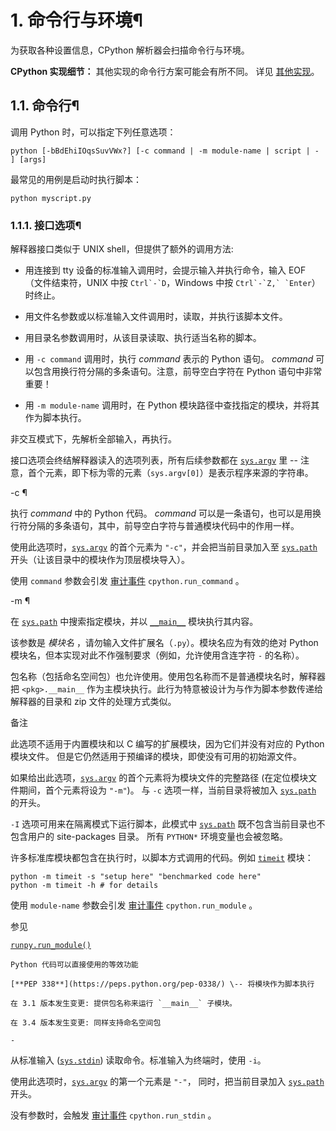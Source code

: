# 1\. 命令行与环境¶

为获取各种设置信息，CPython 解析器会扫描命令行与环境。

**CPython 实现细节：** 其他实现的命令行方案可能会有所不同。 详见 [其他实现](4.语言参考/introduction.md#implementations)。

## 1.1. 命令行¶

调用 Python 时，可以指定下列任意选项：

    
    
~~~
python [-bBdEhiIOqsSuvVWx?] [-c command | -m module-name | script | - ] [args]
~~~

最常见的用例是启动时执行脚本：

    
    
~~~
python myscript.py
~~~

### 1.1.1. 接口选项¶

解释器接口类似于 UNIX shell，但提供了额外的调用方法:

  * 用连接到 tty 设备的标准输入调用时，会提示输入并执行命令，输入 EOF （文件结束符，UNIX 中按 ``Ctrl`-`D``，Windows 中按 ``Ctrl`-`Z,` `Enter``）时终止。

  * 用文件名参数或以标准输入文件调用时，读取，并执行该脚本文件。

  * 用目录名参数调用时，从该目录读取、执行适当名称的脚本。

  * 用 `-c command` 调用时，执行 _command_ 表示的 Python 语句。 _command_ 可以包含用换行符分隔的多条语句。注意，前导空白字符在 Python 语句中非常重要！

  * 用 `-m module-name` 调用时，在 Python 模块路径中查找指定的模块，并将其作为脚本执行。

非交互模式下，先解析全部输入，再执行。

接口选项会终结解释器读入的选项列表，所有后续参数都在 [`sys.argv`](3.标准库/sys.md#sys.argv "sys.argv") 里 -- 注意，首个元素，即下标为零的元素（`sys.argv[0]`）是表示程序来源的字符串。

-c <command>¶
    

执行 _command_ 中的 Python 代码。 _command_ 可以是一条语句，也可以是用换行符分隔的多条语句，其中，前导空白字符与普通模块代码中的作用一样。

使用此选项时，[`sys.argv`](3.标准库/sys.md#sys.argv "sys.argv") 的首个元素为 `"-c"`，并会把当前目录加入至 [`sys.path`](3.标准库/sys.md#sys.path "sys.path") 开头（让该目录中的模块作为顶层模块导入）。

使用 `command` 参数会引发 [审计事件](3.标准库/sys.md#auditing) `cpython.run_command` 。

-m <module-name>¶
    

在 [`sys.path`](3.标准库/sys.md#sys.path "sys.path") 中搜索指定模块，并以 [`__main__`](__main__.md#module-__main__ "__main__: The environment where top-level code is run. Covers command-line interfaces, import-time behavior, and ``__name__ == '__main__'``.") 模块执行其内容。

该参数是 _模块名_ ，请勿输入文件扩展名（`.py`）。模块名应为有效的绝对 Python 模块名，但本实现对此不作强制要求（例如，允许使用含连字符 `-` 的名称）。

包名称（包括命名空间包）也允许使用。使用包名称而不是普通模块名时，解释器把 `<pkg>.__main__` 作为主模块执行。此行为特意被设计为与作为脚本参数传递给解释器的目录和 zip 文件的处理方式类似。

备注

此选项不适用于内置模块和以 C 编写的扩展模块，因为它们并没有对应的 Python 模块文件。 但是它仍然适用于预编译的模块，即使没有可用的初始源文件。

如果给出此选项，[`sys.argv`](3.标准库/sys.md#sys.argv "sys.argv") 的首个元素将为模块文件的完整路径 (在定位模块文件期间，首个元素将设为 `"-m"`)。 与 `-c` 选项一样，当前目录将被加入 [`sys.path`](3.标准库/sys.md#sys.path "sys.path") 的开头。

`-I` 选项可用来在隔离模式下运行脚本，此模式中 [`sys.path`](3.标准库/sys.md#sys.path "sys.path") 既不包含当前目录也不包含用户的 site-packages 目录。 所有 `PYTHON*` 环境变量也会被忽略。

许多标准库模块都包含在执行时，以脚本方式调用的代码。例如 [`timeit`](timeit.md#module-timeit "timeit: Measure the execution time of small code snippets.") 模块：

    
    
~~~
python -m timeit -s "setup here" "benchmarked code here"
python -m timeit -h # for details
~~~

使用 `module-name` 参数会引发 [审计事件](3.标准库/sys.md#auditing) `cpython.run_module` 。

参见

[`runpy.run_module()`](runpy.md#runpy.run_module "runpy.run_module")

    

~~~
Python 代码可以直接使用的等效功能

[**PEP 338**](https://peps.python.org/pep-0338/) \-- 将模块作为脚本执行

在 3.1 版本发生变更: 提供包名称来运行 `__main__` 子模块。

在 3.4 版本发生变更: 同样支持命名空间包

-
~~~

从标准输入 ([`sys.stdin`](3.标准库/sys.md#sys.stdin "sys.stdin")) 读取命令。标准输入为终端时，使用 `-i`。

使用此选项时，[`sys.argv`](3.标准库/sys.md#sys.argv "sys.argv") 的第一个元素是 `"-"`， 同时，把当前目录加入 [`sys.path`](3.标准库/sys.md#sys.path "sys.path") 开头。

没有参数时，会触发 [审计事件](3.标准库/sys.md#auditing) `cpython.run_stdin` 。

<script>

    

~~~
执行 _script_ 中的 Python 代码，该参数应为（绝对或相对）文件系统路径，指向 Python 文件、包含 `__main__.py` 文件的目录，或包含 `__main__.py` 文件的 zip 文件。

给出此选项时，[`sys.argv`](../library/sys.md#sys.argv "sys.argv") 的第一个元素就是在命令行中指定的脚本名称。

如果脚本名称直接指向 Python 文件，则把该文件所在目录加入 [`sys.path`](../library/sys.md#sys.path "sys.path") 的开头，并且把该文件当作 [`__main__`](../library/__main__.md#module-__main__ "__main__: The environment where top-level code is run. Covers command-line interfaces, import-time behavior, and ``__name__ == '__main__'``.") 模块来执行。

如果脚本名称指向目录或 zip 文件，则把脚本名加入 [`sys.path`](../library/sys.md#sys.path "sys.path") 的开头，并把该位置中的 `__main__.py` 文件当作 [`__main__`](../library/__main__.md#module-__main__ "__main__: The environment where top-level code is run. Covers command-line interfaces, import-time behavior, and ``__name__ == '__main__'``.") 模块来执行。

`-I` 选项以隔离模式运行脚本，此模式中，[`sys.path`](../library/sys.md#sys.path "sys.path") 既不包含脚本目录，也不包含用户的 site-packages 目录，还会忽略所有 `PYTHON*` 环境变量。

使用 `filename` 参数会引发 [审计事件](../library/sys.md#auditing) `cpython.run_file` 。

参见

[`runpy.run_path()`](../library/runpy.md#runpy.run_path "runpy.run_path")
~~~
    

~~~
Python 代码可以直接使用的等效功能

未给出接口选项时，使用 `-i`，`sys.argv[0]` 为空字符串 (`""`)，并把当前目录加至 [`sys.path`](../library/sys.md#sys.path "sys.path") 的开头。 此外，如果系统支持，还能自动启用 tab 补全和历史编辑（参见 [Readline 配置](../library/site.md#rlcompleter-config)）。

参见

[调用解释器](../tutorial/interpreter.md#tut-invoking)

在 3.4 版本发生变更: 自动启用 tab 补全和历史编辑。

### 1.1.2. 通用选项¶

-?¶
-h¶
\--help¶
~~~
    

~~~
打印所有命令行选项及对应环境变量的简短描述然后退出。

\--help-env¶
~~~
    

~~~
打印 Python 专属环境变量的简短描述然后退出。

在 3.11 版本加入.

\--help-xoptions¶
~~~
    

~~~
打印实现专属 `-X` 选项的简短描述然后退出。

在 3.11 版本加入.

\--help-all¶
~~~
    

~~~
打印完整使用信息然后退出。

在 3.11 版本加入.

-V¶
\--version¶
~~~
    

~~~
输出 Python 版本号并退出。示例如下：
~~~
    
    
~~~
Python 3.8.0b2+
~~~

输入两次 `V` 选项时，输出更多构建信息，例如：

    
    
~~~
Python 3.8.0b2+ (3.8:0c076caaa8, Apr 20 2019, 21:55:00)
[GCC 6.2.0 20161005]
~~~

在 3.6 版本加入: `-VV` 选项。

### 1.1.3. 其他选项¶

-b¶
    

用 [`str`](../library/stdtypes.md#str "str") 与 [`bytes`](../library/stdtypes.md#bytes "bytes") 或 [`bytearray`](../library/stdtypes.md#bytearray "bytearray") 对比， 或对比 [`bytes`](../library/stdtypes.md#bytes "bytes") 与 [`int`](../library/functions.md#int "int") 时，会发出警告。重复给出该选项（`-bb`）时会报错。

在 3.5 版本发生变更: 影响 [`bytes`](../library/stdtypes.md#bytes "bytes") 与 [`int`](../library/functions.md#int "int") 的比较。

-B¶
    

给出此选项时，Python 不在导入源模块时写入 `.pyc` 文件。另请参阅 `PYTHONDONTWRITEBYTECODE`。

\--check-hash-based-pycs default|always|never¶

    

~~~
控制基于哈希值的 `.pyc` 文件的验证行为。 参见 [已缓存字节码的失效](../reference/import.md#pyc-invalidation)。 当设为 `default` 时，已选定和未选定的基于哈希值的字节码缓存文件将根据其默认语义进行验证。 当设为 `always` 时，所有基于哈希值的 `.pyc` 文件，不论是已选定还是未选定的都将根据其对应的源文件进行验证。 当设为 `never` 时，基于哈希值的 `.pyc` 文件将不会根据其对应的源文件进行验证。

基于时间戳的 `.pyc` 文件的语义不会受此选项影响。

-d¶
~~~

启用解析器调试输出（仅供专家查看）。 另请参见 `PYTHONDEBUG` 环境变量。

此选项需要 [Python 的调试构建版](configure.md#debug-build)，否则它将被忽略。

-E¶
    

忽略所有 `PYTHON*` 环境变量，例如，已设置的 `PYTHONPATH` 和 `PYTHONHOME`。

另请参阅 `-P` 和 `-I` (隔离) 选项。

-i¶
    

脚本是第一个参数，或使用 `-c` 时，即便 [`sys.stdin`](../library/sys.md#sys.stdin "sys.stdin") 不是终端，执行脚本或命令后，也会进入交互模式。不读取 `PYTHONSTARTUP` 文件。

本选项用于，脚本触发异常时，检查全局变量或堆栈回溯。 详见 `PYTHONINSPECT`。

-I¶
    

以隔离模式运行 Python。 这还将应用 `-E`, `-P` 和 `-s` 选项。

在隔离模式下 [`sys.path`](../library/sys.md#sys.path "sys.path") 既不包含脚本所在目录也不包含用户的 site-packages 目录。 所有 `PYTHON*` 环境变量也都会被忽略。 还可以施加更进一步的限制以防止用户注入恶意代码。

在 3.4 版本加入.

-O¶
    

移除 assert 语句以及任何以 [`__debug__`](../library/constants.md#debug__ "__debug__") 的值作为条件的代码。 通过在 `.pyc` 扩展名之前添加 `.opt-1` 来扩充已编译文件 ([bytecode](../glossary.md#term-bytecode)) 的文件名 (参见 [**PEP 488**](https://peps.python.org/pep-0488/))。 另请参阅 `PYTHONOPTIMIZE`。

在 3.5 版本发生变更: 依据 [**PEP 488**](https://peps.python.org/pep-0488/) 修改 `.pyc` 文件名。

-OO¶
    

在启用 `-O` 的同时丢弃文档字符串。 通过在 `.pyc` 扩展名之前添加 `.opt-2` 来扩展已编译文件 ([bytecode](../glossary.md#term-bytecode)) 的文件名 (参见 [**PEP 488**](https://peps.python.org/pep-0488/))。

在 3.5 版本发生变更: 依据 [**PEP 488**](https://peps.python.org/pep-0488/) 修改 `.pyc` 文件名。

-P¶
    

不要将具有潜在不安全性的路径附加到 [`sys.path`](../library/sys.md#sys.path "sys.path"):

  * `python -m module` 命令行: 不要附加当前工作目录。

  * `python script.py` 命令行: 不要附加脚本所在目录。 如果是一个符号链接，则会解析符号链接。

  * `python -c code` 和 `python` (REPL) 命令行: 不要附加空字符串，这表示当前工作目录。

另请参阅 `PYTHONSAFEPATH` 环境变量，以及 `-E` 和 `-I` (隔离) 选项。

在 3.11 版本加入.

-q¶
    

即使在交互模式下也不显示版权和版本信息。

在 3.2 版本加入.

-R¶
    

开启哈希随机化。 此选项权 `PYTHONHASHSEED` 环境变量设置为 `0` 时起作用，因为哈希随机化是默认启用的。

在Python的早期版本中，此选项启用哈希随机化，将 str 和 bytes 的对象 `__hash__()` 的值 "加盐" 为不可预测的随机值。虽然它们在单个Python进程中保持不变，但是在重复调用的Python进程之间它们是不可预测的。

哈希随机化旨在针对由精心选择的输入引起的拒绝服务攻击提供防护，这种输入利用了构造 dict 在最坏情况下的性能即 O(n2) 复杂度。 请参阅 <http://ocert.org/advisories/ocert-2011-003.md> 了解详情。

`PYTHONHASHSEED` 允许你为哈希种子密码设置一个固定值。

在 3.7 版本发生变更: 此选项不会再被忽略。

在 3.2.3 版本加入.

-s¶
    

不要将 [`用户 site-packages 目录`](../library/site.md#site.USER_SITE "site.USER_SITE") 添加到 [`sys.path`](../library/sys.md#sys.path "sys.path")。

参见

[**PEP 370**](https://peps.python.org/pep-0370/) \-- 分用户的 site-packages 目录

-S¶
    

禁用 [`site`](../library/site.md#module-site "site: Module responsible for site-specific configuration.") 的导入及其所附带的基于站点对 [`sys.path`](../library/sys.md#sys.path "sys.path") 的操作。 如果 [`site`](../library/site.md#module-site "site: Module responsible for site-specific configuration.") 会在稍后被显式地导入也会禁用这些操作 (如果你希望触发它们则应调用 [`site.main()`](../library/site.md#site.main "site.main"))。

-u¶
    

强制 stdout 和 stderr 流不使用缓冲。 此选项对 stdin 流无影响。

另请参阅 `PYTHONUNBUFFERED`。

在 3.7 版本发生变更: stdout 和 stderr 流在文本层现在不使用缓冲。

-v¶
    

每次在初始化模块时会打印一条信息，显示被加载的地方（文件名或内置模块名）。当给出两个v（ `-vv` ）时，搜索模块时会为每个文件打印一条信息。退出时模块清理的信息也会给出来。

在 3.10 版本发生变更: 由 [`site`](../library/site.md#module-site "site: Module responsible for site-specific configuration.") 模块可以得到将要处理的站点路径和 `.pth` 文件。

参阅 `PYTHONVERBOSE` 。

-W arg¶
    

警告信息的控制。Python 的警告机制默认将警告信息打印到 [`sys.stderr`](../library/sys.md#sys.stderr "sys.stderr")。

最简单的设置是将某个特定操作无条件地应用于进程所发出所有警告 (即使是在默认情况下会忽略的那些警告):

    
    
~~~
-Wdefault  # Warn once per call location
-Werror    # Convert to exceptions
-Walways   # Warn every time
-Wmodule   # Warn once per calling module
-Wonce     # Warn once per Python process
-Wignore   # Never warn
~~~

action 名可以根据需要进行缩写，解释器将会解析为合适的名称。例如，`-Wi` 与 `-Wignore` 相同。

完整的参数如下：

    
    
~~~
action:message:category:module:lineno
~~~

空字段匹配所有值；尾部的空字段可以省略。例如，`-W ignore::DeprecationWarning` 将忽略所有的 DeprecationWarning 警告。

_action_ 字段如上所述，但只适用于匹配其余字段的警告。

_message_ 字段必须与整个警告信息相匹配；不区分大小写。

_category_ 字段与警告类别相匹配（`DeprecationWarning` 等）。必须是个类名；检测消息的实际警告类别是否为指定类别的子类。

_module_ 字段匹配的是（完整限定）模块名称；这种匹配是大小写敏感的。

_lineno_ 字段匹配行号，其中 0 匹配所有行号，相当于省略了行号。

可以给出多个 `-W` 选项；当某条警告信息匹配上多个选项时，将执行最后一个匹配项的操作。非法 `-W` 选项将被忽略（不过，在触发第一条警告时，会打印出一条无效选项的警告信息）。

警告信息还可以用 `PYTHONWARNINGS` 环境变量来控制，也可以在 Python 程序中用 [`warnings`](../library/warnings.md#module-warnings "warnings: Issue warning messages and control their disposition.") 模块进行控制。例如， [`warnings.filterwarnings()`](../library/warnings.md#warnings.filterwarnings "warnings.filterwarnings") 函数可对警告信息使用正则表达式。

请参阅 [警告过滤器](../library/warnings.md#warning-filter) 和 [警告过滤器的介绍](../library/warnings.md#describing-warning-filters) 了解更多细节。

-x¶
    

跳过源中第一行，以允许使用非 Unix 形式的 `#!cmd`。 这适用于 DOS 专属的破解操作。

-X¶
    

保留用于各种具体实现专属的选项。 CPython 目前定义了下列可用的值：

  * `-X faulthandler` 将启用 [`faulthandler`](../library/faulthandler.md#module-faulthandler "faulthandler: Dump the Python traceback.")。 另请参阅 `PYTHONFAULTHANDLER`。

  * `-X showrefcount` 可在程序结束时或在交互式解释器每条语句后，输出总的引用计数和使用的内存块数。这只适用于 [调试版本](configure.md#debug-build)。

  * `-X tracemalloc` 使用 [`tracemalloc`](../library/tracemalloc.md#module-tracemalloc "tracemalloc: Trace memory allocations.") 模块启动对 Python 内存分配的跟踪。 在默认情况下，只有最近的帧会保存在跟踪的回溯信息中。 使用 `-X tracemalloc=NFRAME` 来启动限定回溯 _NFRAME_ 帧的跟踪。 请参阅 [`tracemalloc.start()`](../library/tracemalloc.md#tracemalloc.start "tracemalloc.start") 和 `PYTHONTRACEMALLOC` 了解详情。

  * `-X int_max_str_digits` 将配置 [整数字符串转换长度限制](../library/stdtypes.md#int-max-str-digits)。 另请参阅 `PYTHONINTMAXSTRDIGITS`。

  * `-X importtime` 显示每次导入耗费的时间。 它会显示模块名称，累计时间（包括嵌套的导入）和自身时间（排除嵌套的导入）。 请注意它的输出在多线程应用程序中可能会出错。 典型用法如 `python3 -X importtime -c 'import asyncio'`。 另请参阅 `PYTHONPROFILEIMPORTTIME`。

  * `-X dev`: 启用 [Python 开发模式](../library/devmode.md#devmode)，引入在默认情况下启用会导致开销过大的运行时检查。

  * `-X utf8` 启用 [Python UTF-8 模式](../library/os.md#utf8-mode)。 `-X utf8=0` 将显式地禁用 [Python UTF-8 模式](../library/os.md#utf8-mode) (即使在该模式应该会自动激活时也是如此)。 另请参阅 `PYTHONUTF8`。

  * `-X pycache_prefix=PATH` 允许将 `.pyc` 文件写入以给定目录为根的并行树，而不是代码树。另见 `PYTHONPYCACHEPREFIX` 。

  * `-X warn_default_encoding` issues a [`EncodingWarning`](../library/exceptions.md#EncodingWarning "EncodingWarning") when the locale-specific default encoding is used for opening files. See also `PYTHONWARNDEFAULTENCODING`.

  * `-X no_debug_ranges` 会禁用在代码对象中包括将额外位置信息（结束行、开始列偏移量和结束列偏移量）映射到每条指令的映射表。 这在需要较小的代码对象和 pyc 文件时很有用处并可在解释器显示回溯时屏蔽额外的视觉位置提示。 另请参阅 `PYTHONNODEBUGRANGES`。

  * `-X frozen_modules` 会决定被冻结的模块是否要被导入机制所忽略。 值为 "on" 表示它们将被导入而 "off" 表示它们将被忽略。 如果这是已安装的 Python (正常情况) 则默认为 "on"。 如果是尚在开发中 (从源代码树运行) 则默认为 "off"。 请注意已冻结的 "importlib_bootstrap" 和 "importlib_bootstrap_external" 模块将总是会被使用，即使该旗标被设为 "off"。

  * `-X perf` 会启用对 Linux `perf` 性能分析器的支持。 当提供了此选项时，`perf` 性能分析器将能够报告 Python 调用。 此选项仅在某些平台上可用而在当前系统不支持的情况下将不做任何事。 默认值为 "off"。 另请参阅 `PYTHONPERFSUPPORT` 和 [Python 对 Linux perf 性能分析器的支持](../howto/perf_profiling.md#perf-profiling)。

它还允许传入任意值并通过 [`sys._xoptions`](../library/sys.md#sys._xoptions "sys._xoptions") 字典来提取这些值。

在 3.2 版本发生变更: 增加了 `-X` 选项。

在 3.3 版本加入: `-X faulthandler` 选项。

在 3.4 版本加入: `-X showrefcount` 与 `-X tracemalloc` 选项。

在 3.6 版本加入: `-X showalloccount` 选项。

在 3.7 版本加入: `-X importtime`, `-X dev` 与 `-X utf8` 选项。

在 3.8 版本加入: `-X pycache_prefix` 选项。 `-X dev` 选项现在在 [`io.IOBase`](../library/io.md#io.IOBase "io.IOBase") 析构函数中记录 `close()` 异常。

在 3.9 版本发生变更: 使用 `-X dev` 选项，在字符串编码和解码操作时检查 _encoding_ 和 _errors_ 参数。

The `-X showalloccount` 选项已被移除。

在 3.10 版本加入: `-X warn_default_encoding` 选项。

从 3.9 版起不建议使用，已在 3.10 版中移除: The `-X oldparser` option.

在 3.11 版本加入: `-X no_debug_ranges` 选项。

在 3.11 版本加入: `-X frozen_modules` 选项。

在 3.11 版本加入: `-X int_max_str_digits` 选项。

在 3.12 版本加入: `-X perf` 选项。option.

### 1.1.4. 不应当使用的选项¶

-J¶
    

保留给 [Jython](https://www.jython.org/) 使用。

## 1.2. 环境变量¶

这些环境变量会影响 Python 的行为，它们是在命令行开关之前被处理的，但 -E 或 -I 除外。 根据约定，当存在冲突时命令行开关会覆盖环境变量的设置。

PYTHONHOME¶

    

~~~
更改标准 Python 库的位置。 默认情况下库是在 `_prefix_ /lib/python _version_` 和 `_exec_prefix_ /lib/python _version_` 中搜索，其中 `_prefix_` 和 `_exec_prefix_` 是由安装位置确定的目录，默认都位于 `/usr/local`。

当 `PYTHONHOME` 被设为单个目录时，它的值会同时替代 `_prefix_` 和 `_exec_prefix_`。 要为两者指定不同的值，请将 `PYTHONHOME` 设为 `_prefix_ : _exec_prefix_`。

PYTHONPATH¶
~~~
    

~~~
增加模块文件默认搜索路径。 所用格式与终端的 `PATH` 相同：一个或多个由 [`os.pathsep`](../library/os.md#os.pathsep "os.pathsep") 分隔的目录路径名称（例如 Unix 上用冒号而在 Windows 上用分号）。 默认忽略不存在的目录。

除了普通目录之外，单个 `PYTHONPATH` 条目可以引用包含纯Python模块的zip文件（源代码或编译形式）。无法从zip文件导入扩展模块。

默认索引路径依赖于安装路径，但通常都是以 `_prefix_ /lib/python _version_` 开始 (参见上文中的 `PYTHONHOME`)。 它 _总是_ 会被添加到 `PYTHONPATH`。

有一个附加目录将被插入到索引路径的 `PYTHONPATH` 之前，正如上文中 接口选项 所描述的。 搜索路径可以在 Python 程序内作为变量 [`sys.path`](../library/sys.md#sys.path "sys.path") 来进行操作。

PYTHONSAFEPATH¶
~~~
    

~~~
如果这被设为一个非空字符串，请不要将具有潜在不安全性的路径附加到 [`sys.path`](../library/sys.md#sys.path "sys.path"): 参见 `-P` 选项了解详情。

在 3.11 版本加入.

PYTHONPLATLIBDIR¶
~~~
    

~~~
如果它被设为非空字符串，则会覆盖 [`sys.platlibdir`](../library/sys.md#sys.platlibdir "sys.platlibdir") 值。

在 3.9 版本加入.

PYTHONSTARTUP¶
~~~
    

~~~
这如果是一个可读文件的名称，该文件中的 Python 命令会在交互模式的首个提示符显示之前被执行。 该文件会在与交互式命令执行所在的同一命名空间中被执行，因此其中所定义或导入的对象可以在交互式会话中无限制地使用。 你还可以在这个文件中修改提示符 [`sys.ps1`](../library/sys.md#sys.ps1 "sys.ps1") 和 [`sys.ps2`](../library/sys.md#sys.ps2 "sys.ps2") 以及钩子 [`sys.__interactivehook__`](../library/sys.md#sys.__interactivehook__ "sys.__interactivehook__")。

使用 `filename` 参数会引发 [审计事件](../library/sys.md#auditing) `cpython.run_startup` 。

PYTHONOPTIMIZE¶
~~~
    

~~~
这如果被设为一个非空字符串，它就相当于指定 `-O` 选项。 如果设为一个整数，则它就相当于多次指定 `-O`。

PYTHONBREAKPOINT¶
~~~
    

~~~
此变量如果被设定，它会使用加点号的路径标记一个可调用对象。 包含该可调用对象的模块将被导入，随后该可调用对象将由 [`sys.breakpointhook()`](../library/sys.md#sys.breakpointhook "sys.breakpointhook") 的默认实现来运行，后者自身将由内置的 [`breakpoint()`](../library/functions.md#breakpoint "breakpoint") 来调用。 如果未设定，或设定为空字符串，则它相当于值 "pdb.set_trace"。 将此变量设为字符串 "0" 会导致 [`sys.breakpointhook()`](../library/sys.md#sys.breakpointhook "sys.breakpointhook") 的默认实现不做任何事而直接返回。

在 3.7 版本加入.

PYTHONDEBUG¶
~~~
    

~~~
此变量如果被设为一个非空字符串，它就相当于指定 `-d` 选项。 如果设为一个整数，则它就相当于多次指定 `-d`。

此环境变量需要 [Python 的调试构建版](configure.md#debug-build)，否则它将被忽略。

PYTHONINSPECT¶
~~~
    

~~~
此变量如果被设为一个非空字符串，它就相当于指定 `-i` 选项。

此变量也可由 Python 代码使用 [`os.environ`](../library/os.md#os.environ "os.environ") 来修改以在程序终结时强制检查模式。

PYTHONUNBUFFERED¶
~~~
    

~~~
此变量如果被设为一个非空字符串，它就相当于指定 `-u` 选项。

PYTHONVERBOSE¶
~~~
    

~~~
此变量如果被设为一个非空字符串，它就相当于指定 `-v` 选项。 如果设为一个整数，则它就相当于多次指定 `-v`。

PYTHONCASEOK¶
~~~
    

~~~
如果设置了此变量，Python 将忽略 [`import`](../reference/simple_stmts.md#import) 语句中的大小写。 这仅在 Windows 和 macOS 上有效。

PYTHONDONTWRITEBYTECODE¶
~~~
    

~~~
此变量如果被设为一个非空字符串，Python 将不会尝试在导入源模块时写入 `.pyc` 文件。 这相当于指定 `-B` 选项。

PYTHONPYCACHEPREFIX¶
~~~
    

~~~
如果设置了此选项，Python将在镜像目录树中的此路径中写入 `.pyc` 文件，而不是源树中的 `__pycache__` 目录中。这相当于指定 `-X` `pycache_prefix=PATH` 选项。

在 3.8 版本加入.

PYTHONHASHSEED¶
~~~
    

~~~
如果此变量未设置或设为 `random`，将使用一个随机值作为 str 和 bytes 对象哈希运算的种子。

如果 `PYTHONHASHSEED` 被设为一个整数值，它将被作为固定的种子数用来生成哈希随机化所涵盖的类型的 hash() 结果。

它的目的是允许可复现的哈希运算，例如用于解释器本身的自我检测，或允许一组 python 进程共享哈希值。

该整数必须为一个 [0,4294967295] 范围内的十进制数。 指定数值 0 将禁用哈希随机化。

在 3.2.3 版本加入.

PYTHONINTMAXSTRDIGITS¶
~~~
    

~~~
如果将此变量设为一个整数，它会被用来配置解释器的全局 [整数字符串转换长度限制](../library/stdtypes.md#int-max-str-digits)。

在 3.11 版本加入.

PYTHONIOENCODING¶
~~~
    

~~~
如果此变量在运行解释器之前被设置，它会覆盖通过 `encodingname:errorhandler` 语法设置的 stdin/stdout/stderr 所用编码。 `encodingname` 和 `:errorhandler` 部分都是可选项，与在 [`str.encode()`](../library/stdtypes.md#str.encode "str.encode") 中的含义相同。

对于 stderr，`:errorhandler` 部分会被忽略；处理程序将总是为 `'backslashreplace'`。

在 3.4 版本发生变更: “encodingname” 部分现在是可选的。

在 3.6 版本发生变更: 在 Windows 上，对于交互式控制台缓冲区会忽略此变量所指定的编码，除非还指定了 `PYTHONLEGACYWINDOWSSTDIO`。 通过标准流重定向的文件和管道则不受其影响。

PYTHONNOUSERSITE¶
~~~
    

~~~
如果设置了此变量，Python 将不会把 [`用户 site-packages 目录`](../library/site.md#site.USER_SITE "site.USER_SITE") 添加到 [`sys.path`](../library/sys.md#sys.path "sys.path")。

参见

[**PEP 370**](https://peps.python.org/pep-0370/) \-- 分用户的 site-packages 目录

PYTHONUSERBASE¶
~~~
    

~~~
定义 [`用户基准目录`](../library/site.md#site.USER_BASE "site.USER_BASE")，它将被用来计算 [`用户 site-packages 目录`](../library/site.md#site.USER_SITE "site.USER_SITE") 的路径以及 `python -m pip install --user` 的安装路径。

参见

[**PEP 370**](https://peps.python.org/pep-0370/) \-- 分用户的 site-packages 目录

PYTHONEXECUTABLE¶
~~~
    

~~~
如果设置了此环境变量，则 `sys.argv[0]` 将被设为此变量的值而不是通过 C 运行时所获得的值。 这仅在 macOS 上起作用。

PYTHONWARNINGS¶
~~~
    

~~~
此变量等价于 `-W` 选项。 如果被设为一个以逗号分隔的字符串，它就相当于多次指定 `-W`，列表中后出现的过滤器优先级会高于列表中先出现的。

最简单的设置是将某个特定操作无条件地应用于进程所发出所有警告 (即使是在默认情况下会忽略的那些警告):
~~~
    
    
~~~
PYTHONWARNINGS=default  # Warn once per call location
PYTHONWARNINGS=error    # Convert to exceptions
PYTHONWARNINGS=always   # Warn every time
PYTHONWARNINGS=module   # Warn once per calling module
PYTHONWARNINGS=once     # Warn once per Python process
PYTHONWARNINGS=ignore   # Never warn
~~~

请参阅 [警告过滤器](../library/warnings.md#warning-filter) 和 [警告过滤器的介绍](../library/warnings.md#describing-warning-filters) 了解更多细节。

PYTHONFAULTHANDLER¶

    

~~~
如果此环境变量被设为一个非空字符串，[`faulthandler.enable()`](../library/faulthandler.md#faulthandler.enable "faulthandler.enable") 会在启动时被调用：为 `SIGSEGV`, `SIGFPE`, `SIGABRT`, `SIGBUS` 和 `SIGILL` 等信号安装一个处理句柄以转储 Python 回溯信息。 此变量等价于 `-X` `faulthandler` 选项。

在 3.3 版本加入.

PYTHONTRACEMALLOC¶
~~~
    

~~~
如果此环境变量被设为一个非空字符串，则会使用 [`tracemalloc`](../library/tracemalloc.md#module-tracemalloc "tracemalloc: Trace memory allocations.") 模块启动对 Python 内存分配的跟踪。 该变量的值是保存在跟踪的回溯信息中的最大帧数。 例如， `PYTHONTRACEMALLOC=1` 只保存最近的帧。 请参阅 [`tracemalloc.start()`](../library/tracemalloc.md#tracemalloc.start "tracemalloc.start") 函数了解更多信息。 这等价于设置 `-X` `tracemalloc` 选项。

在 3.4 版本加入.

PYTHONPROFILEIMPORTTIME¶
~~~
    

~~~
如果此环境变量被设为一个非空字符串，Python 将会显示每次导入药费了多长时间。 这等价于设置 `-X` `importtime` 选项。

在 3.7 版本加入.

PYTHONASYNCIODEBUG¶
~~~
    

~~~
如果此变量被设为一个非空字符串，则会启用 [`asyncio`](../library/asyncio.md#module-asyncio "asyncio: Asynchronous I/O.") 模块的 [调试模式](../library/asyncio-dev.md#asyncio-debug-mode)。

在 3.4 版本加入.

PYTHONMALLOC¶
~~~
    

~~~
设置 Python 内存分配器和/或安装调试钩子。

设置 Python 所使用的内存分配器族群：

  * `default`: 使用 [默认内存分配器](../c-api/memory.md#default-memory-allocators)。

  * `malloc`: 对所有域 ([`PYMEM_DOMAIN_RAW`](../c-api/memory.md#c.PYMEM_DOMAIN_RAW "PYMEM_DOMAIN_RAW"), [`PYMEM_DOMAIN_MEM`](../c-api/memory.md#c.PYMEM_DOMAIN_MEM "PYMEM_DOMAIN_MEM"), [`PYMEM_DOMAIN_OBJ`](../c-api/memory.md#c.PYMEM_DOMAIN_OBJ "PYMEM_DOMAIN_OBJ")) 使用 C 库的 `malloc()` 函数。

  * `pymalloc`: 对 [`PYMEM_DOMAIN_MEM`](../c-api/memory.md#c.PYMEM_DOMAIN_MEM "PYMEM_DOMAIN_MEM") 和 [`PYMEM_DOMAIN_OBJ`](../c-api/memory.md#c.PYMEM_DOMAIN_OBJ "PYMEM_DOMAIN_OBJ") 域使用 [pymalloc 分配器](../c-api/memory.md#pymalloc) 而对 [`PYMEM_DOMAIN_RAW`](../c-api/memory.md#c.PYMEM_DOMAIN_RAW "PYMEM_DOMAIN_RAW") 域使用 `malloc()` 函数。

安装 [调试钩子](../c-api/memory.md#pymem-debug-hooks) ：

  * `debug`: 在 [默认内存分配器](../c-api/memory.md#default-memory-allocators) 之上安装调试钩子。

  * `malloc_debug`: 与 `malloc` 相同但还会安装调试钩子。

  * `pymalloc_debug`: 与 `pymalloc` 相同但还会安装调试钩子。

在 3.7 版本发生变更: 增加了 `"default"` 分配器。

在 3.6 版本加入.

PYTHONMALLOCSTATS¶
~~~
    

~~~
如果设为一个非空字符串，Python 将在每次创建新的 pymalloc 对象区域以及在关闭时打印 [pymalloc 内存分配器](../c-api/memory.md#pymalloc) 的统计信息。

如果 `PYTHONMALLOC` 环境变量被用来强制开启 C 库的 `malloc()` 分配器，或者如果 Python 的配置不支持 `pymalloc`，则此变量将被忽略。

在 3.6 版本发生变更: 此变量现在也可以被用于在发布模式下编译的 Python。 如果它被设置为一个空字符串则将没有任何效果。

PYTHONLEGACYWINDOWSFSENCODING¶
~~~
    

~~~
如果设为非空字符串，默认的 [filesystem encoding and error handler](../glossary.md#term-filesystem-encoding-and-error-handler) 模式将恢复到 3.6 版本之前的值 “mbcs”和“replace”。 否则，将采用新的默认值“utf-8”和“surrogatepass”。

这也可以在运行时通过 [`sys._enablelegacywindowsfsencoding()`](../library/sys.md#sys._enablelegacywindowsfsencoding "sys._enablelegacywindowsfsencoding") 来启用。

[可用性](../library/intro.md#availability): Windows。

在 3.6 版本加入: 更多详情请参阅 [**PEP 529**](https://peps.python.org/pep-0529/)。

PYTHONLEGACYWINDOWSSTDIO¶
~~~
    

~~~
如果设为一个非空字符串，则不使用新的控制台读取器和写入器。 这意味着 Unicode 字符将根据活动控制台的代码页进行编码，而不是使用 utf-8。

如果标准流被重定向（到文件或管道）而不是指向控制台缓冲区则该变量会被忽略。

[可用性](../library/intro.md#availability): Windows。

在 3.6 版本加入.

PYTHONCOERCECLOCALE¶
~~~
    

~~~
如果值设为 `0`，将导致主 Python 命令行应用跳过将传统的基于 ASCII 的 C 与 POSIX 区域设置强制转换为更强大的基于 UTF-8 的替代方案。

如果此变量 _未被_ 设置（或被设为 `0` 以外的值），则覆盖环境变量的 `LC_ALL` 区域选项也不会被设置，并且报告给 `LC_CTYPE` 类别的当前区域选项或者为默认的 `C` 区域，或者为显式指明的基于 ASCII 的 `POSIX` 区域，然后 Python CLI 将在加载解释器运行时之前尝试为 `LC_CTYPE` 类别按指定的顺序配置下列区域选项：

  * `C.UTF-8`

  * `C.utf8`

  * `UTF-8`

如果成功设置了以上区域类别中的一个，则初始化 Python 运行时之前也将在当前进程环境中相应地设置 `LC_CTYPE` 环境变量。 这会确保除了解释器本身和运行于同一进程中的其他可感知区域选项的组件 (例如 GNU `readline` 库) 之外，还能在子进程 (无论这些进程是否在运行 Python 解释器) 以及在查询环境而非当前 C 区域的操作 (例如 Python 自己的 [`locale.getdefaultlocale()`](../library/locale.md#locale.getdefaultlocale "locale.getdefaultlocale")) 中看到更新的设置。

(显式地或通过上述的隐式区域强制转换) 配置其中一个区域选项将自动为 [`sys.stdin`](../library/sys.md#sys.stdin "sys.stdin") 和 [`sys.stdout`](../library/sys.md#sys.stdout "sys.stdout") 启用 `surrogateescape` [错误处理句柄](../library/codecs.md#error-handlers) ([`sys.stderr`](../library/sys.md#sys.stderr "sys.stderr") 会继续使用 `backslashreplace` 如同在任何其他区域选项中一样)。 这种流处理行为可以按通常方式使用 `PYTHONIOENCODING` 来覆盖。

出于调试目的，如果激活了区域强制转换，或者如果当 Python 运行时被初始化时某个 _应该_ 触发强制转换的区域选项仍处于激活状态则设置 `PYTHONCOERCECLOCALE=warn` 将导致 Python 在 `stderr` 上发出警告消息。

还要注意，即使在区域转换转换被禁用，或者在其无法找到合适的目标区域时，默认 `PYTHONUTF8` 仍将在传统的基于 ASCII 的区域中被激活。 必须同时禁用这两项特性以强制解释器使用 `ASCII` 而不是 `UTF-8` 作为系统接口。

[可用性](../library/intro.md#availability): Unix。

在 3.7 版本加入: 请参阅 [**PEP 538**](https://peps.python.org/pep-0538/) 了解详情。

PYTHONDEVMODE¶
~~~
    

~~~
如果此环境变量被设为一个非空字符串，则会启用 [Python 开发模式](../library/devmode.md#devmode)，引入在默认情况下启用扩展会导致开销过大的额外运行时检查。 这等价于设置 `-X` `dev` 选项。

在 3.7 版本加入.

PYTHONUTF8¶
~~~
    

~~~
如果设为 `1` ，将会启用 [Python UTF-8 模式](../library/os.md#utf8-mode)。

若设为 `0` ，则会禁用 [Python UTF-8 模式](../library/os.md#utf8-mode) 。

设置任何其他非空字符串会在解释器初始化期间导致错误。

在 3.7 版本加入.

PYTHONWARNDEFAULTENCODING¶
~~~
    

~~~
如果该环境变量设为一个非空字符串，则在采用某地区默认编码时，将会引发一条 [`EncodingWarning`](../library/exceptions.md#EncodingWarning "EncodingWarning") 。

请参阅 [选择性的 EncodingWarning](../library/io.md#io-encoding-warning) 来了解详情。

在 3.10 版本加入.

PYTHONNODEBUGRANGES¶
~~~
    

~~~
如果设置了此变量，它会禁用在代码对象中包括将额外位置信息（结束行、开始列偏移量和结束列偏移量）映射到每条指令的映射表。 这在需要较小的代码对象和 pyc 文件时很有用处并可在解释器显示回溯时屏蔽额外的视觉位置提示。

在 3.11 版本加入.

PYTHONPERFSUPPORT¶
~~~
    

~~~
如果此变量被设为非零值，它将启用对 Linux `perf` 分析器的支持以便 Python 调用能被它检测到。

如果设为 `0`，则禁用 Linux `perf` 性能分析器支持。

另请参阅 `-X perf` 命令行选项和 [Python 对 Linux perf 性能分析器的支持](../howto/perf_profiling.md#perf-profiling)。

在 3.12 版本加入.

### 1.2.1. 调试模式变量¶

PYTHONDUMPREFS¶
~~~
    

~~~
如果设置，Python在关闭解释器，及转储对象和引用计数后仍将保持活动。

需用 [`--with-trace-refs`](configure.md#cmdoption-with-trace-refs) 编译选项来配置 Python。

PYTHONDUMPREFSFILE=FILENAME¶
~~~
    

~~~
